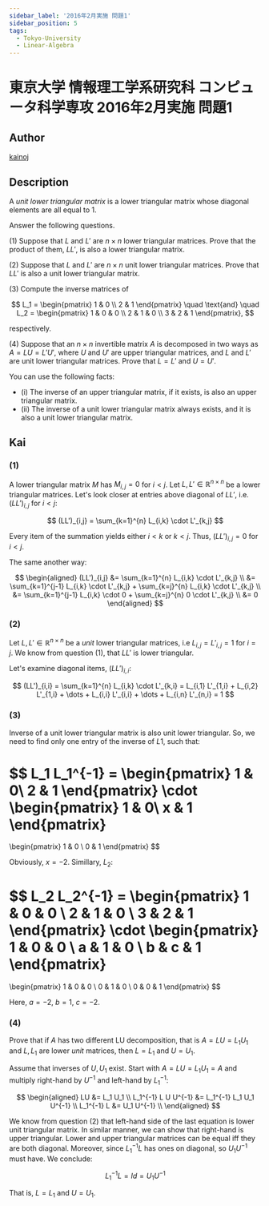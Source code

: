 ```yaml
---
sidebar_label: '2016年2月実施 問題1'
sidebar_position: 5
tags:
  - Tokyo-University
  - Linear-Algebra
---
```

# 東京大学 情報理工学系研究科 コンピュータ科学専攻 2016年2月実施 問題1

## **Author**
[kainoj](https://github.com/kainoj/utokyo-cs)

## **Description**
A *unit lower triangular matrix* is a lower triangular matrix whose diagonal elements are all equal to $1$.

Answer the following questions.

(1) Suppose that $L$ and $L'$ are $n \times n$ lower triangular matrices. Prove that the product of them, $LL'$, is also a lower triangular matrix.

(2) Suppose that $L$ and $L'$ are $n \times n$ unit lower triangular matrices. Prove that $LL'$ is also a unit lower triangular matrix.

(3) Compute the inverse matrices of

$$
L_1 = \begin{pmatrix} 1 & 0 \\ 2 & 1 \end{pmatrix} \quad \text{and} \quad L_2 = \begin{pmatrix} 1 & 0 & 0 \\ 2 & 1 & 0 \\ 3 & 2 & 1 \end{pmatrix},
$$

respectively.

(4) Suppose that an $n \times n$ invertible matrix $A$ is decomposed in two ways as $A = LU = L'U'$, where $U$ and $U'$ are upper triangular matrices, and $L$ and $L'$ are unit lower triangular matrices. Prove that $L = L'$ and $U = U'$.

You can use the following facts:

- (i) The inverse of an upper triangular matrix, if it exists, is also an upper triangular matrix.
- (ii) The inverse of a unit lower triangular matrix always exists, and it is also a unit lower triangular matrix.

## **Kai**
### (1)
A lower triangular matrix $M$ has $M_{i,j} = 0$ for $i < j$.
Let $L, L' \in \mathbb{R}^{n\times n}$ be a lower triangular matrices.
Let's look closer at entries above diagonal of $LL'$, i.e. $(LL')_{i,j}$ for $i<j$:

$$
(LL')_{i,j} = \sum_{k=1}^{n} L_{i,k} \cdot L'_{k,j}
$$

Every item of the summation yields either $i<k$ or $k<j$.
Thus,  $(LL')_{i,j} = 0$ for $i<j$.

The same another way:

$$
\begin{aligned}
    (LL')_{i,j} &= \sum_{k=1}^{n} L_{i,k} \cdot L'_{k,j} \\
                &= \sum_{k=1}^{j-1} L_{i,k} \cdot L'_{k,j} + \sum_{k=j}^{n} L_{i,k} \cdot L'_{k,j} \\
                &= \sum_{k=1}^{j-1} L_{i,k} \cdot 0 + \sum_{k=j}^{n} 0 \cdot L'_{k,j} \\
                &= 0
\end{aligned}
$$

### (2)
Let $L, L' \in \mathbb{R}^{n\times n}$ be a *unit* lower triangular matrices, i.e $L_{i,j} = L'_{i,j} = 1$ for $i = j$.
We know from question (1), that $LL'$ is lower triangular.

Let's examine diagonal items, $(LL')_{i,i}$:

$$
(LL')_{i,i} = \sum_{k=1}^{n} L_{i,k} \cdot L'_{k,i} = L_{i,1} L'_{1,i} + L_{i,2} L'_{1,i} + \dots + L_{i,i} L'_{i,i} + \dots + L_{i,n} L'_{n,i} = 1
$$


### (3)
Inverse of a unit lower triangular matrix is also unit lower triangular.
So, we need to find only one entry of the inverse of $L1$, such that:

$$
L_1 L_1^{-1} =
\begin{pmatrix}
1 & 0\\
2 & 1
\end{pmatrix}
\cdot
\begin{pmatrix}
1 & 0\\
x & 1
\end{pmatrix}
=
\begin{pmatrix}
1 & 0 \\
0 & 1
\end{pmatrix}
$$

Obviously, $x=-2$. Simillary, $L_2$:

$$
L_2 L_2^{-1} =
\begin{pmatrix}
1 & 0 & 0 \\
2 & 1 & 0 \\
3 & 2 & 1
\end{pmatrix}
\cdot
\begin{pmatrix}
1 & 0 & 0 \\
a & 1 & 0 \\
b & c & 1
\end{pmatrix}
=
\begin{pmatrix}
1 & 0 & 0 \\
0 & 1 & 0 \\
0 & 0 & 1
\end{pmatrix}
$$

Here, $a = -2$, $b = 1$, $c = -2$.

### (4)
Prove that if $A$ has two different LU decomposition, that is $A = LU = L_1U_1$ and $L, L_1$ are lower *unit* matrices, then $L=L_1$ and $U=U_1$.

Assume that inverses of $U, U_1$ exist.
Start with $A= LU = L_1 U_1 = A$ and multiply right-hand by $U^{-1}$ and left-hand by $L_1^{-1}$:

$$
\begin{aligned}
    LU &= L_1 U_1 \\
    L_1^{-1} L U U^{-1} &= L_1^{-1} L_1 U_1 U^{-1} \\
    L_1^{-1} L  &=  U_1 U^{-1} \\
\end{aligned}
$$

We know from question (2) that left-hand side of the last equation is lower unit triangular matrix.
In similar manner, we can show that right-hand is upper triangular.
Lower and upper triangular matrices can be equal iff they are both diagonal.
Moreover, since $L_1^{-1} L$ has ones on diagonal, so $U_1 U^{-1}$ must have.
We conclude:

$$
L_1^{-1} L = Id = U_1 U^{-1}
$$

That is, $L = L_1$ and $U = U_1$.
